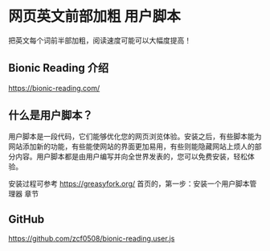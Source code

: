 # 网页英文前部加粗 用户脚本
把英文每个词前半部加粗，阅读速度可能可以大幅度提高！

## Bionic Reading 介绍
https://bionic-reading.com/

## 什么是用户脚本？
用户脚本是一段代码，它们能够优化您的网页浏览体验。安装之后，有些脚本能为网站添加新的功能，有些能使网站的界面更加易用，有些则能隐藏网站上烦人的部分内容。用户脚本都是由用户编写并向全世界发表的，您可以免费安装，轻松体验。

安装过程可参考 https://greasyfork.org/ 首页的，第一步：安装一个用户脚本管理器 章节

## GitHub
https://github.com/zcf0508/bionic-reading.user.js
